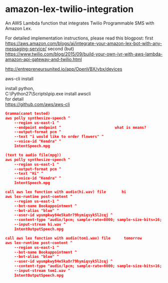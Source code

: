 # amazon-lex-twilio-integration
An AWS Lambda function that integrates Twilio Programmable SMS with Amazon Lex.

For detailed implementation instructions, please read this blogpost: 
first
https://aws.amazon.com/blogs/ai/integrate-your-amazon-lex-bot-with-any-messaging-service/
second (but)
https://www.twilio.com/blog/2015/09/build-your-own-ivr-with-aws-lambda-amazon-api-gateway-and-twilio.html


http://entrepreneursunited.io/app/OpenVBX/vbx/devices

aws-cli install

install python,<br>
C:\Python27\Scripts\pip.exe install awscli<br>
for detail<br>
https://github.com/aws/aws-cli

```json
Gramma(canot tested)
aws polly synthesize-speech ^
    --region us-east-1 ^
    --endpoint endpoint ^                        what is means?
    --output-format pcm ^
    --text "i would like to order flowers" ^
    --voice-id "Kendra" ^
    IntentSpeech.mpg

(text to audio file(mpg))
aws polly synthesize-speech ^
    --region us-east-1 ^
    --output-format pcm ^
    --text "Hi" ^
    --voice-id "Kendra" ^
    IntentSpeech.mpg

call aws lex function with audio(hi.wav) file       hi
aws lex-runtime post-content ^
    --region us-east-1 ^
    --bot-name Bookappointment ^
    --bot-alias "blue" ^
    --user-id wyumpkwy84e5ka8r79hymiqsyk5l2cqj ^
    --content-type "audio/lpcm; sample-rate=8000; sample-size-bits=16; channel-count=1; is-big-endian=false" ^
    --input-stream hi.wav ^
    IntentOutputSpeech.mpg

call aws lex function with audio(tom1.wav) file      tomorrow
aws lex-runtime post-content ^
    --region us-east-1 ^
    --bot-name Bookappointment ^
    --bot-alias "blue" ^
    --user-id wyumpkwy84e5ka8r79hymiqsyk5l2cqj ^
    --content-type "audio/lpcm; sample-rate=8000; sample-size-bits=16; channel-count=1; is-big-endian=false" ^
    --input-stream tom1.wav ^
    IntentOutputSpeech.mpg
```